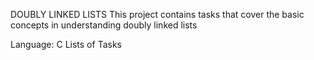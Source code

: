 DOUBLY LINKED LISTS
This project contains tasks that cover the basic concepts in understanding doubly linked lists

Language: C
Lists of Tasks
